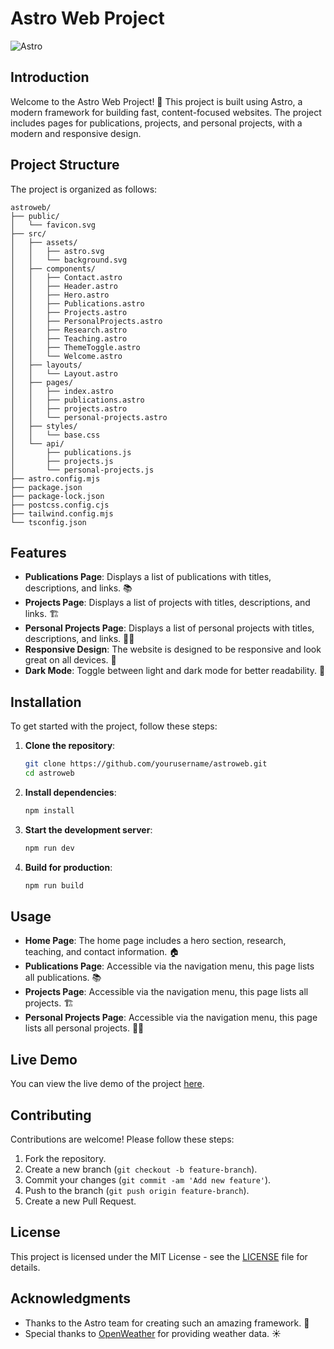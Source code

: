 # Astro Web Project

![Astro](https://astro.build/assets/logo.png)

## Introduction

Welcome to the Astro Web Project! 🚀 This project is built using Astro, a modern framework for building fast, content-focused websites. The project includes pages for publications, projects, and personal projects, with a modern and responsive design.

## Project Structure

The project is organized as follows:

```
astroweb/
├── public/
│   └── favicon.svg
├── src/
│   ├── assets/
│   │   ├── astro.svg
│   │   └── background.svg
│   ├── components/
│   │   ├── Contact.astro
│   │   ├── Header.astro
│   │   ├── Hero.astro
│   │   ├── Publications.astro
│   │   ├── Projects.astro
│   │   ├── PersonalProjects.astro
│   │   ├── Research.astro
│   │   ├── Teaching.astro
│   │   ├── ThemeToggle.astro
│   │   └── Welcome.astro
│   ├── layouts/
│   │   └── Layout.astro
│   ├── pages/
│   │   ├── index.astro
│   │   ├── publications.astro
│   │   ├── projects.astro
│   │   └── personal-projects.astro
│   ├── styles/
│   │   └── base.css
│   └── api/
│       ├── publications.js
│       ├── projects.js
│       └── personal-projects.js
├── astro.config.mjs
├── package.json
├── package-lock.json
├── postcss.config.cjs
├── tailwind.config.mjs
└── tsconfig.json
```

## Features

- **Publications Page**: Displays a list of publications with titles, descriptions, and links. 📚
- **Projects Page**: Displays a list of projects with titles, descriptions, and links. 🏗️
- **Personal Projects Page**: Displays a list of personal projects with titles, descriptions, and links. 👨‍💻
- **Responsive Design**: The website is designed to be responsive and look great on all devices. 📱
- **Dark Mode**: Toggle between light and dark mode for better readability. 🌙

## Installation

To get started with the project, follow these steps:

1. **Clone the repository**:
   ```bash
   git clone https://github.com/yourusername/astroweb.git
   cd astroweb
   ```

2. **Install dependencies**:
   ```bash
   npm install
   ```

3. **Start the development server**:
   ```bash
   npm run dev
   ```

4. **Build for production**:
   ```bash
   npm run build
   ```

## Usage

- **Home Page**: The home page includes a hero section, research, teaching, and contact information. 🏠
- **Publications Page**: Accessible via the navigation menu, this page lists all publications. 📚
- **Projects Page**: Accessible via the navigation menu, this page lists all projects. 🏗️
- **Personal Projects Page**: Accessible via the navigation menu, this page lists all personal projects. 👨‍💻

## Live Demo

You can view the live demo of the project [here](https://yourusername.github.io/astroweb).

## Contributing

Contributions are welcome! Please follow these steps:

1. Fork the repository.
2. Create a new branch (`git checkout -b feature-branch`).
3. Commit your changes (`git commit -am 'Add new feature'`).
4. Push to the branch (`git push origin feature-branch`).
5. Create a new Pull Request.

## License

This project is licensed under the MIT License - see the [LICENSE](LICENSE) file for details.

## Acknowledgments

- Thanks to the Astro team for creating such an amazing framework. 🌟
- Special thanks to [OpenWeather](https://openweathermap.org/) for providing weather data. ☀️
